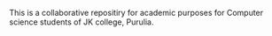 This is a collaborative repositiry for academic purposes for Computer science students of JK college, Purulia.
